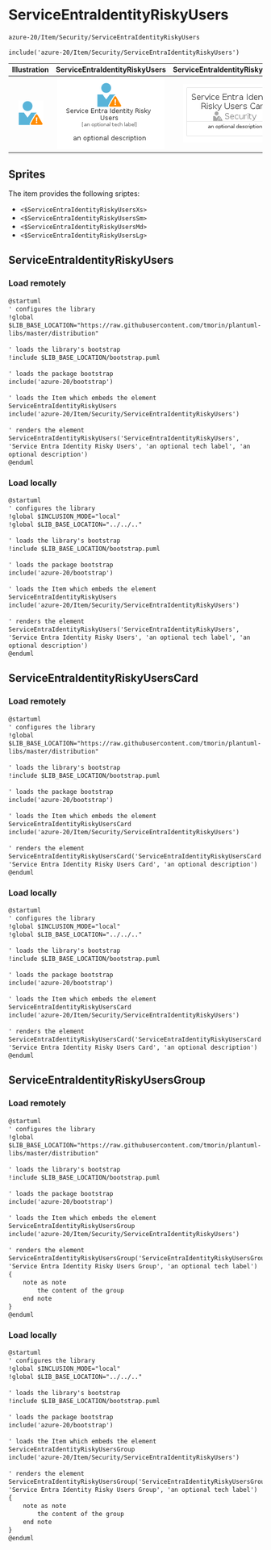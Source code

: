 # ServiceEntraIdentityRiskyUsers


```text
azure-20/Item/Security/ServiceEntraIdentityRiskyUsers
```

```text
include('azure-20/Item/Security/ServiceEntraIdentityRiskyUsers')
```



| Illustration | ServiceEntraIdentityRiskyUsers | ServiceEntraIdentityRiskyUsersCard | ServiceEntraIdentityRiskyUsersGroup |
| :---: | :---: | :---: | :---: |
| ![illustration for Illustration](../../../azure-20/Item/Security/ServiceEntraIdentityRiskyUsers.png) | ![illustration for ServiceEntraIdentityRiskyUsers](../../../azure-20/Item/Security/ServiceEntraIdentityRiskyUsers.Local.png) | ![illustration for ServiceEntraIdentityRiskyUsersCard](../../../azure-20/Item/Security/ServiceEntraIdentityRiskyUsersCard.Local.png) | ![illustration for ServiceEntraIdentityRiskyUsersGroup](../../../azure-20/Item/Security/ServiceEntraIdentityRiskyUsersGroup.Local.png) |



## Sprites
The item provides the following sriptes:

- `<$ServiceEntraIdentityRiskyUsersXs>`
- `<$ServiceEntraIdentityRiskyUsersSm>`
- `<$ServiceEntraIdentityRiskyUsersMd>`
- `<$ServiceEntraIdentityRiskyUsersLg>`





## ServiceEntraIdentityRiskyUsers

### Load remotely
```plantuml
@startuml
' configures the library
!global $LIB_BASE_LOCATION="https://raw.githubusercontent.com/tmorin/plantuml-libs/master/distribution"

' loads the library's bootstrap
!include $LIB_BASE_LOCATION/bootstrap.puml

' loads the package bootstrap
include('azure-20/bootstrap')

' loads the Item which embeds the element ServiceEntraIdentityRiskyUsers
include('azure-20/Item/Security/ServiceEntraIdentityRiskyUsers')

' renders the element
ServiceEntraIdentityRiskyUsers('ServiceEntraIdentityRiskyUsers', 'Service Entra Identity Risky Users', 'an optional tech label', 'an optional description')
@enduml
```

### Load locally
```plantuml
@startuml
' configures the library
!global $INCLUSION_MODE="local"
!global $LIB_BASE_LOCATION="../../.."

' loads the library's bootstrap
!include $LIB_BASE_LOCATION/bootstrap.puml

' loads the package bootstrap
include('azure-20/bootstrap')

' loads the Item which embeds the element ServiceEntraIdentityRiskyUsers
include('azure-20/Item/Security/ServiceEntraIdentityRiskyUsers')

' renders the element
ServiceEntraIdentityRiskyUsers('ServiceEntraIdentityRiskyUsers', 'Service Entra Identity Risky Users', 'an optional tech label', 'an optional description')
@enduml
```

## ServiceEntraIdentityRiskyUsersCard

### Load remotely
```plantuml
@startuml
' configures the library
!global $LIB_BASE_LOCATION="https://raw.githubusercontent.com/tmorin/plantuml-libs/master/distribution"

' loads the library's bootstrap
!include $LIB_BASE_LOCATION/bootstrap.puml

' loads the package bootstrap
include('azure-20/bootstrap')

' loads the Item which embeds the element ServiceEntraIdentityRiskyUsersCard
include('azure-20/Item/Security/ServiceEntraIdentityRiskyUsers')

' renders the element
ServiceEntraIdentityRiskyUsersCard('ServiceEntraIdentityRiskyUsersCard', 'Service Entra Identity Risky Users Card', 'an optional description')
@enduml
```

### Load locally
```plantuml
@startuml
' configures the library
!global $INCLUSION_MODE="local"
!global $LIB_BASE_LOCATION="../../.."

' loads the library's bootstrap
!include $LIB_BASE_LOCATION/bootstrap.puml

' loads the package bootstrap
include('azure-20/bootstrap')

' loads the Item which embeds the element ServiceEntraIdentityRiskyUsersCard
include('azure-20/Item/Security/ServiceEntraIdentityRiskyUsers')

' renders the element
ServiceEntraIdentityRiskyUsersCard('ServiceEntraIdentityRiskyUsersCard', 'Service Entra Identity Risky Users Card', 'an optional description')
@enduml
```

## ServiceEntraIdentityRiskyUsersGroup

### Load remotely
```plantuml
@startuml
' configures the library
!global $LIB_BASE_LOCATION="https://raw.githubusercontent.com/tmorin/plantuml-libs/master/distribution"

' loads the library's bootstrap
!include $LIB_BASE_LOCATION/bootstrap.puml

' loads the package bootstrap
include('azure-20/bootstrap')

' loads the Item which embeds the element ServiceEntraIdentityRiskyUsersGroup
include('azure-20/Item/Security/ServiceEntraIdentityRiskyUsers')

' renders the element
ServiceEntraIdentityRiskyUsersGroup('ServiceEntraIdentityRiskyUsersGroup', 'Service Entra Identity Risky Users Group', 'an optional tech label') {
    note as note
        the content of the group
    end note
}
@enduml
```

### Load locally
```plantuml
@startuml
' configures the library
!global $INCLUSION_MODE="local"
!global $LIB_BASE_LOCATION="../../.."

' loads the library's bootstrap
!include $LIB_BASE_LOCATION/bootstrap.puml

' loads the package bootstrap
include('azure-20/bootstrap')

' loads the Item which embeds the element ServiceEntraIdentityRiskyUsersGroup
include('azure-20/Item/Security/ServiceEntraIdentityRiskyUsers')

' renders the element
ServiceEntraIdentityRiskyUsersGroup('ServiceEntraIdentityRiskyUsersGroup', 'Service Entra Identity Risky Users Group', 'an optional tech label') {
    note as note
        the content of the group
    end note
}
@enduml
```

